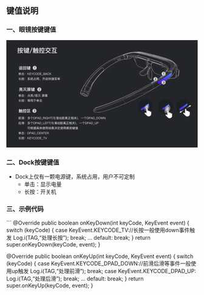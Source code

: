## 键值说明

<h3 id="1">一、眼镜按键键值</h3>

![avatar](Key3.001.jpeg)

<h3 id="2">二、Dock按键键值</h3>

* Dock上仅有一颗电源键，系统占用，用户不可定制
	* 单击：显示电量
	* 长按：开关机

<h3 id="3">三、示例代码</h3>
```
@Override
public boolean onKeyDown(int keyCode, KeyEvent event) {
        switch (keyCode) {
            case KeyEvent.KEYCODE_TV://长按一般使用down事件触发
					Log.i(TAG,“处理长按”);
					break;
            ...
            default:
                break;
        }
        return super.onKeyDown(keyCode, event);
}
    
@Override
public boolean onKeyUp(int keyCode, KeyEvent event) {
        switch (keyCode) {
            case KeyEvent.KEYCODE_DPAD_DOWN://前滑后滑等事件一般使用up触发
					Log.i(TAG,“处理前滑”);
					break;
            case KeyEvent.KEYCODE_DPAD_UP:
					Log.i(TAG,“处理后滑”);
					break;
            ...
            default:
                break;
        }
        return super.onKeyUp(keyCode, event);
}
```